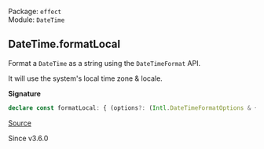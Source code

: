 Package: `effect`<br />
Module: `DateTime`<br />

## DateTime.formatLocal

Format a `DateTime` as a string using the `DateTimeFormat` API.

It will use the system's local time zone & locale.

**Signature**

```ts
declare const formatLocal: { (options?: (Intl.DateTimeFormatOptions & { readonly locale?: Intl.LocalesArgument; }) | undefined): (self: DateTime) => string; (self: DateTime, options?: (Intl.DateTimeFormatOptions & { readonly locale?: Intl.LocalesArgument; }) | undefined): string; }
```

[Source](https://github.com/Effect-TS/effect/tree/main/packages/effect/src/DateTime.ts#L1470)

Since v3.6.0